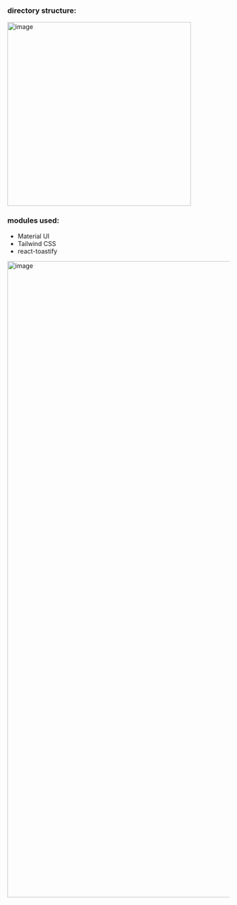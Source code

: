 ### directory structure:
<img width="416" alt="image" src="https://github.com/user-attachments/assets/3ebf0d19-4128-4ee1-b6a8-7c9c988d2cd4" />

### modules used:
- Material UI
- Tailwind CSS
- react-toastify 

<img width="1440" alt="image" src="https://github.com/user-attachments/assets/512679c8-1f7b-4c0b-9e44-c32ddeeac9ad" />
